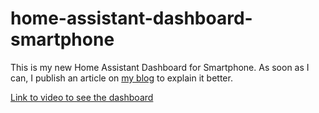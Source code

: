 # home-assistant-dashboard-smartphone
This is my new Home Assistant Dashboard for Smartphone. As soon as I can, I publish an article on [my blog](https://www.maxalbani.it/) to explain it better.

[Link to video to see the dashboard](https://youtu.be/yAMxW5JRn30) 
